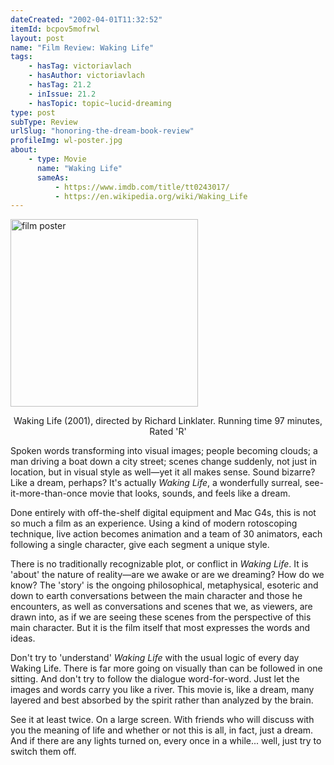 ```yaml
---
dateCreated: "2002-04-01T11:32:52"
itemId: bcpov5mofrwl
layout: post
name: "Film Review: Waking Life"
tags:
    - hasTag: victoriavlach
    - hasAuthor: victoriavlach
    - hasTag: 21.2
    - inIssue: 21.2
    - hasTopic: topic~lucid-dreaming
type: post
subType: Review
urlSlug: "honoring-the-dream-book-review"
profileImg: wl-poster.jpg
about:
    - type: Movie
      name: "Waking Life"
      sameAs:
          - https://www.imdb.com/title/tt0243017/
          - https://en.wikipedia.org/wiki/Waking_Life
---
```


<a href="https://en.wikipedia.org/wiki/Waking_Life"><img src="../images/wl-poster.jpg" width="300" alt="film poster"/></a><!--nopreview--><div style="text-align:center" class="caption">Waking Life (2001), directed by Richard Linklater. Running time 97 minutes, Rated 'R'</div><!--/nopreview-->

Spoken words transforming into visual images; people becoming clouds; a man driving a boat down a city street; scenes change suddenly, not just in location, but in visual style as well—yet it all makes sense. Sound bizarre? Like a dream, perhaps? It's actually _Waking Life_, a wonderfully surreal, see-it-more-than-once movie that looks, sounds, and feels like a dream.

Done entirely with off-the-shelf digital equipment and Mac G4s, this is not so much a film as an experience. Using a kind of modern rotoscoping technique, live action becomes animation and a team of 30 animators, each following a single character, give each segment a unique style.

There is no traditionally recognizable plot, or conflict in _Waking Life_. It is 'about' the nature of reality—are we awake or are we dreaming? How do we know? The 'story' is the ongoing philosophical, metaphysical, esoteric and down to earth conversations between the main character and those he encounters, as well as conversations and scenes that we, as viewers, are drawn into, as if we are seeing these scenes from the perspective of this main character. But it is the film itself that most expresses the words and ideas.

Don't try to 'understand' _Waking Life_ with the usual logic of every day Waking Life. There is far more going on visually than can be followed in one sitting. And don't try to follow the dialogue word-for-word. Just let the images and words carry you like a river. This movie is, like a dream, many layered and best absorbed by the spirit rather than analyzed by the brain.

See it at least twice. On a large screen. With friends who will discuss with you the meaning of life and whether or not this is all, in fact, just a dream. And if there are any lights turned on, every once in a while... well, just try to switch them off.
